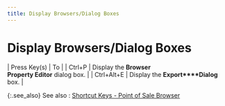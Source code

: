```yaml
---
title: Display Browsers/Dialog Boxes
---
```


# Display Browsers/Dialog Boxes


| Press Key(s) | To |
| Ctrl+P | Display the **Browser <br/> Property Editor** dialog box. |
| Ctrl+Alt+E | Display the **Export****Dialog** box. |



{:.see_also}
See also
: [Shortcut  Keys - Point of Sale Browser]({{site.pos_baseurl}}/ui/short-cut-keys/browser/short-cut-keys/short_cut_keys_point_of_sale_browser.html)
